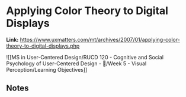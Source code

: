 # Applying Color Theory to Digital Displays
**Link:** https://www.uxmatters.com/mt/archives/2007/01/applying-color-theory-to-digital-displays.php

![[MS in User-Centered Design/RUCD 120 - Cognitive and Social Psychology of User-Centered Design - 💾/Week 5 - Visual Perception/Learning Objectives]]

## Notes
